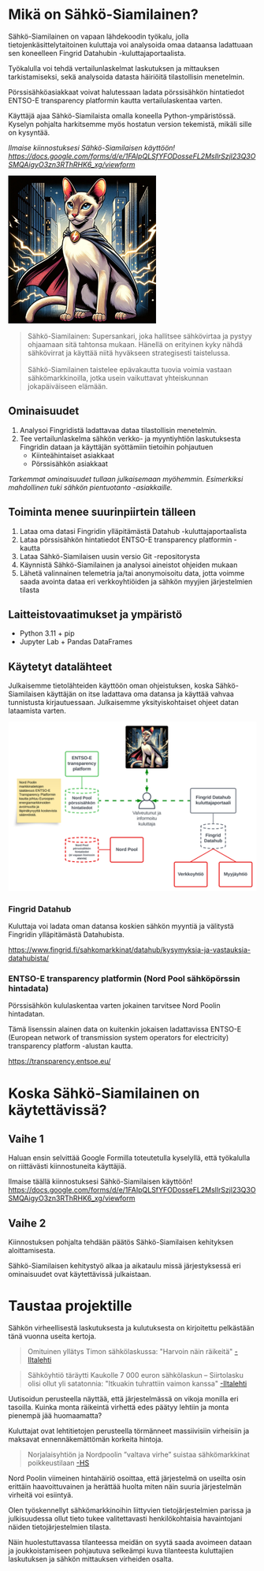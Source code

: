 # Mikä on Sähkö-Siamilainen?
Sähkö-Siamilainen on vapaan lähdekoodin työkalu, jolla tietojenkäsittelytaitoinen kuluttaja voi analysoida omaa dataansa ladattuaan sen koneelleen Fingrid Datahubin -kuluttajaportaalista.

Työkalulla voi tehdä vertailunlaskelmat laskutuksen ja mittauksen tarkistamiseksi, sekä analysoida datasta häiriöitä tilastollisin menetelmin.

Pörssisähköasiakkaat voivat halutessaan ladata pörssisähkön hintatiedot ENTSO-E transparency platformin kautta vertailulaskentaa varten.

Käyttäjä ajaa Sähkö-Siamilaista omalla koneella Python-ympäristössä. Kyselyn pohjalta harkitsemme myös hostatun version tekemistä, mikäli sille on kysyntää.

*Ilmaise kiinnostuksesi Sähkö-Siamilaisen käyttöön! https://docs.google.com/forms/d/e/1FAIpQLSfYFODosseFL2MsllrSzjl23Q3OSMQAigyO3zn3RThRHK6_xg/viewform*

<img src="images/sahko-siamilainen.jpg" alt="image alt text" width="300"/>

> Sähkö-Siamilainen: Supersankari, joka hallitsee sähkövirtaa ja pystyy ohjaamaan sitä tahtonsa mukaan. Hänellä on erityinen kyky nähdä sähkövirrat ja käyttää niitä hyväkseen strategisesti taistelussa.</br></br>Sähkö-Siamilainen taistelee epävakautta tuovia voimia vastaan sähkömarkkinoilla, jotka usein vaikuttavat yhteiskunnan jokapäiväiseen elämään.


## Ominaisuudet

1. Analysoi Fingridistä ladattavaa dataa tilastollisin menetelmin.
1. Tee vertailunlaskelma sähkön verkko- ja myyntiyhtiön laskutuksesta Fingridin dataan ja käyttäjän syöttämiin tietoihin pohjautuen
    - Kiinteähintaiset asiakkaat
    - Pörssisähkön asiakkaat

*Tarkemmat ominaisuudet tullaan julkaisemaan myöhemmin. Esimerkiksi mahdollinen tuki sähkön pientuotanto -asiakkaille.*

## Toiminta menee suurinpiirtein tälleen
1. Lataa oma datasi Fingridin ylläpitämästä Datahub -kuluttajaportaalista
1. Lataa pörssisähkön hintatiedot ENTSO-E transparency platformin -kautta
1. Lataa Sähkö-Siamilaisen uusin versio Git -repositorysta
1. Käynnistä Sähkö-Siamilainen ja analysoi aineistot ohjeiden mukaan
1. Lähetä valinnainen telemetria ja/tai anonymoisoitu data, jotta voimme saada avointa dataa eri verkkoyhtiöiden ja sähkön myyjien järjestelmien tilasta

## Laitteistovaatimukset ja ympäristö
- Python 3.11 + pip
- Jupyter Lab + Pandas DataFrames

## Käytetyt datalähteet
Julkaisemme tietolähteiden käyttöön oman ohjeistuksen, koska Sähkö-Siamilaisen käyttäjän on itse ladattava oma datansa ja käyttää vahvaa tunnistusta kirjautuessaan. Julkaisemme yksityiskohtaiset ohjeet datan lataamista varten.

![Tietolähteet -kaavio](images/datasources_diagram.svg "Tietolähteet -kaavio")
### Fingrid Datahub
Kuluttaja voi ladata oman datansa koskien sähkön myyntiä ja välitystä Fingridin ylläpitämästä Datahubista.

https://www.fingrid.fi/sahkomarkkinat/datahub/kysymyksia-ja-vastauksia-datahubista/


### ENTSO-E transparency platformin (Nord Pool sähköpörssin hintadata)
Pörssisähkön kululaskentaa varten jokainen tarvitsee Nord Poolin hintadatan. 

Tämä lisenssin alainen data on kuitenkin jokaisen ladattavissa ENTSO-E (European network of transmission system operators for electricity) transparency platform -alustan kautta.

https://transparency.entsoe.eu/


# Koska Sähkö-Siamilainen on käytettävissä?
## Vaihe 1
Haluan ensin selvittää Google Formilla toteutetulla kyselyllä, että työkalulla on riittävästi kiinnostuneita käyttäjiä.

Ilmaise täällä kiinnostuksesi Sähkö-Siamilaisen käyttöön! https://docs.google.com/forms/d/e/1FAIpQLSfYFODosseFL2MsllrSzjl23Q3OSMQAigyO3zn3RThRHK6_xg/viewform

## Vaihe 2
Kiinnostuksen pohjalta tehdään päätös Sähkö-Siamilaisen kehityksen aloittamisesta.

Sähkö-Siamilaisen kehitystyö alkaa ja aikataulu missä järjestyksessä eri ominaisuudet ovat käytettävissä julkaistaan.

# Taustaa projektille
Sähkön virheellisestä laskutuksesta ja kulutuksesta on kirjoitettu pelkästään tänä vuonna useita kertoja.

> Omituinen yllätys Timon sähkölaskussa: "Harvoin näin räikeitä" [-Iltalehti](https://www.iltalehti.fi/kotimaa/a/e92792bd-a6d5-4247-b2f4-84eff9f4358f)

> Sähköyhtiö täräytti Kaukolle 7 000 euron sähkölaskun – Siirtolasku olisi ollut yli satatonnia: "Itkuakin tuhrattiin vaimon kanssa" [-Iltalehti](https://www.iltalehti.fi/kotimaa/a/d87098fb-29a8-49fa-a4ea-2bf93189802e)

Uutisoidun perusteella näyttää, että järjestelmässä on vikoja monilla eri tasoilla. Kuinka monta räikeintä virhettä edes päätyy lehtiin ja monta pienempä jää huomaamatta?

Kuluttajat ovat lehtitietojen perusteella törmänneet massiivisiin virheisiin ja maksavat ennennäkemättömän korkeita hintoja.

> Norjalaisyhtiön ja Nordpoolin ”valtava virhe” suistaa sähkö­markkinat poikkeus­tilaan [-HS](https://www.hs.fi/talous/art-2000010012651.html)

Nord Poolin viimeinen hintahäiriö osoittaa, että järjestelmä on useilta osin erittäin haavoittuvainen ja herättää huolta miten näin suuria järjestelmän virheitä voi esiintyä.

Olen työskennellyt sähkömarkkinoihin liittyvien tietojärjestelmien parissa ja julkisuudessa ollut tieto tukee valitettavasti henkilökohtaisia havaintojani näiden tietojärjestelmien tilasta.

Näin huolestuttavassa tilanteessa meidän on syytä saada avoimeen dataan ja joukkoistamiseen pohjautuva selkeämpi kuva tilanteesta kuluttajien laskutuksen ja sähkön mittauksen virheiden osalta.